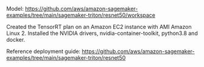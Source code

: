 Model: https://github.com/aws/amazon-sagemaker-examples/tree/main/sagemaker-triton/resnet50/workspace

Created the TensorRT plan on an Amazon EC2 instance with AMI Amazon Linux 2.
Installed the NVIDIA drivers, nvidia-container-toolkit, python3.8 and docker.

Reference deployment guide: https://github.com/aws/amazon-sagemaker-examples/tree/main/sagemaker-triton/resnet50
